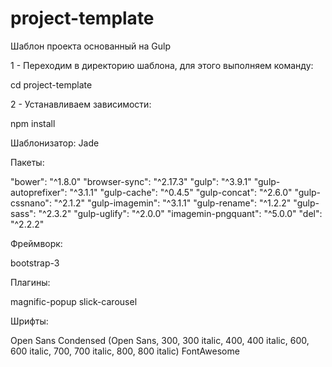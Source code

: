 # project-template
Шаблон проекта основанный на Gulp

1 - Переходим в директорию шаблона, для этого выполняем команду:

cd project-template
    
2 - Устанавливаем зависимости:

npm install

Шаблонизатор:
Jade

Пакеты:

"bower": "^1.8.0"
"browser-sync": "^2.17.3"
"gulp": "^3.9.1"
"gulp-autoprefixer": "^3.1.1"
"gulp-cache": "^0.4.5"
"gulp-concat": "^2.6.0"
"gulp-cssnano": "^2.1.2"
"gulp-imagemin": "^3.1.1"
"gulp-rename": "^1.2.2"
"gulp-sass": "^2.3.2"
"gulp-uglify": "^2.0.0"
"imagemin-pngquant": "^5.0.0"
"del": "^2.2.2"

Фреймворк:

bootstrap-3

Плагины:

magnific-popup
slick-carousel

Шрифты:

Open Sans Condensed (Open Sans, 300, 300 italic, 400, 400 italic, 600, 600 italic, 700, 700 italic, 800, 800 italic)
FontAwesome